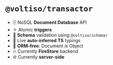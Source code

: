 # `@voltiso/transactor`

- 🗄️ NoSQL **Document Database** API
- ⚛️ Atomic **triggers**
- 👮 **Schema** validation using `@voltiso/schemar`
- 🚗 Live **auto-inferred TS** typings
- 🟰 **ORM-free**: Document _is_ Object
- 🔥 Currently **FireStore** backend
- 🌐 Currently **server-side**
